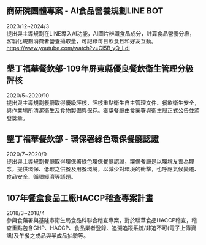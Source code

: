 ## 商研院團體專案 - AI食品營養規劃LINE BOT  
2023/12~2024/3  
提出與主導規劃在LINE導入AI功能，AI圖片辨識食品成分，計算食品營養分級，客製化規劃消費者營養攝取量，可記錄每日飲食且和好友互動。  
https://www.youtube.com/watch?v=Cl5B_yQ_LdI  
  
## 墾丁福華餐飲部-109年屏東縣優良餐飲衛生管理分級評核  
2020/5~2020/10  
提出與主導規劃餐廳取得優級評核，評核重點衛生自主管理文件、餐飲衛生安全，與作業場所清潔衛生及食物製備與保存。獲獎餐廳由食藥署與衛生局正式公告並頒發獎章。  

  
## 墾丁福華餐飲部 - 環保署綠色環保餐廳認證
2020/7~2020/9  
提出與主導規劃餐廳取得環保署綠色環保餐廳認證，環保餐廳是以環境友善為理念，提供環保、低碳之供餐及用餐環境，以減少對環境的衝擊，也呼應氣候變遷、食品安全、循環經濟等議題。

  
## 107年餐盒食品工廠HACCP稽查專案計畫
2018/3~2018/4  
參與食藥署與基隆市衛生局食品科聯合稽查專案，對於聯華食品HACCP稽查，稽查重點包含GHP、HACCP、食品業者登錄、追溯追蹤系統/非追不可(電子上傳資訊)及午餐之成品與半成品抽驗等。

